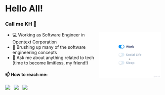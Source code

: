 # Hello All! 
### Call me KH 👋
<img src="https://github.com/krish2kdev/krish2kdev/blob/master/assets/life_balance.gif" alt="side Image" align="right" width="200" height="auto" />
  
  - 💻 Working as Software Engineer in Opentext Corporation
  - 🌱 Brushing up many of the software engineering concepts
  - 💬 Ask me about anything related to tech (time to become limitless, my friend!)

#### 📫 How to reach me:
[<img src="https://img.icons8.com/color/48/000000/twitter.png" width="3.5%"/>](https://twitter.com/krish2kdev)  &nbsp; [<img src="https://img.icons8.com/color/48/000000/linkedin.png" width="3.5%"/>](https://www.linkedin.com/in/krish2kdev/)  &nbsp; <a href="mailto:gvskhrithi2k@aol.com"> <img src="https://img.icons8.com/?size=100&id=85467&format=png&color=000000" width="3.25%"/>



<!--
**krish2kdev/krish2kdev** is a ✨ _special_ ✨ repository because its `README.md` (this file) appears on your GitHub profile.

Here are some ideas to get you started:

- 🔭 I’m currently working on ...
- 🌱 I’m currently learning ...
- 👯 I’m looking to collaborate on ...
- 🤔 I’m looking for help with ...
- 💬 Ask me about ...
- 📫 How to reach me: ...
- 😄 Pronouns: ...
- ⚡ Fun fact: ...
-->
